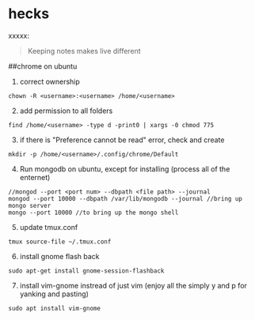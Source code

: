 # hecks
xxxxx:
> Keeping notes makes live different

##chrome on ubuntu
1. correct ownership
```
chown -R <username>:<username> /home/<username>
```
2. add permission to all folders
```
find /home/<username> -type d -print0 | xargs -0 chmod 775
```
3. if there is "Preference cannot be read" error, check and create 
```
mkdir -p /home/<username>/.config/chrome/Default
```
4. Run mongodb on ubuntu, except for installing (process all of the enternet) 
```
//mongod --port <port num> --dbpath <file path> --journal
mongod --port 10000 --dbpath /var/lib/mongodb --journal //bring up mongo server
mongo --port 10000 //to bring up the mongo shell
```
5. update tmux.conf
```
tmux source-file ~/.tmux.conf
```

6. install gnome flash back
```
sudo apt-get install gnome-session-flashback
```

7. install vim-gnome instread of just vim (enjoy all the simply y and p for yanking and pasting)
```
sudo apt install vim-gnome
```

